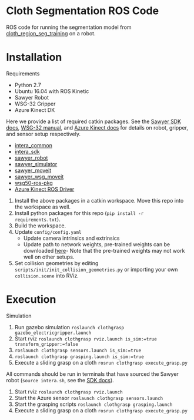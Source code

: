 # Cloth Segmentation ROS Code 

ROS code for running the segmentation model from [cloth_region_seg_training](https://github.com/thomasweng15/cloth-region-seg-training) on a robot.

# Installation
Requirements
* Python 2.7
* Ubuntu 16.04 with ROS Kinetic
* Sawyer Robot
* WSG-32 Gripper
* Azure Kinect DK

Here we provide a list of required catkin packages. See the [Sawyer SDK docs](https://sdk.rethinkrobotics.com/intera/Workstation_Setup), [WSG-32 manual](https://schunk.com/fileadmin/pim/docs/IM0014443.PDF), and [Azure Kinect docs](https://github.com/microsoft/Azure-Kinect-Sensor-SDK) for details on robot, gripper, and sensor setup respectively.
- [intera_common](https://github.com/RethinkRobotics/intera_common)
- [intera_sdk](https://github.com/RethinkRobotics/intera_sdk)
- [sawyer_robot](https://github.com/RethinkRobotics/sawyer_robot)
- [sawyer_simulator](https://github.com/RethinkRobotics/sawyer_simulator)
- [sawyer_moveit](https://github.com:RethinkRobotics/sawyer_moveit)
- [sawyer_wsg_moveit](https://github.com/thomasweng15/sawyer_wsg_moveit)
- [wsg50-ros-pkg](https://github.com/thomasweng15/wsg50-ros-pkg)
- [Azure Kinect ROS Driver](https://github.com/microsoft/Azure_Kinect_ROS_Driver)

1. Install the above packages in a catkin workspace. Move this repo into the workspace as well.  
2. Install python packages for this repo (`pip install -r requirements.txt`).
3. Build the workspace.
4. Update `config/config.yaml`
    - Update camera intrinsics and extrinsics
    - Update path to network weights, pre-trained weights can be downloaded [here](https://drive.google.com/file/d/1XHGQjz4tGabmkx_VNef5OCHhqZP2Rk94/view?usp=sharing)- Note that the pre-trained weights may not work well on other setups.
5. Set collision geometries by editing `scripts/init/init_collision_geometries.py` or importing your own `collision.scene` into RViz.

# Execution
Simulation
1. Run gazebo simulation `roslaunch clothgrasp gazebo_electricgripper.launch`
2. Start rviz `roslaunch clothgrasp rviz.launch is_sim:=true transform_gripper:=false`
3. `roslaunch clothgrasp sensors.launch is_sim:=true`
4. `roslaunch clothgrasp grasping.launch is_sim:=true`
5. Execute a sliding grasp on a cloth `rosrun clothgrasp execute_grasp.py`

All commands should be run in terminals that have sourced the Sawyer robot (`source intera.sh`, see the [SDK docs](https://sdk.rethinkrobotics.com/intera/Workstation_Setup)).
1. Start rviz `roslaunch clothgrasp rviz.launch`
2. Start the Azure sensor `roslaunch clothgrasp sensors.launch`
3. Start the grasping scripts `roslaunch clothgrasp grasping.launch`
4. Execute a sliding grasp on a cloth `rosrun clothgrasp execute_grasp.py`
